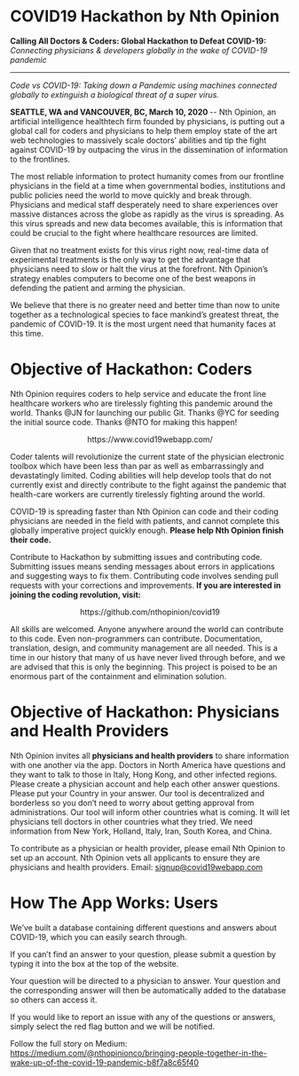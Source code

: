 # COVID19 Hackathon by Nth Opinion

<b> Calling All Doctors & Coders: Global Hackathon to Defeat COVID-19: </b> <i> Connecting physicians & developers globally in the wake of COVID-19 pandemic </i>
<hr> 

<i> Code vs COVID-19: Taking down a Pandemic using machines connected globally to extinguish a biological threat of a super virus. </i>
 
<b> SEATTLE, WA and VANCOUVER, BC, March 10, 2020 </b> -- Nth Opinion, an artificial intelligence healthtech firm founded by physicians, is putting out a global call for coders and physicians to help them employ state of the art web technologies to massively scale doctors’ abilities and tip the fight against COVID-19 by outpacing the virus in the dissemination of information to the frontlines.

The most reliable information to protect humanity comes from our frontline physicians in the field at a time when governmental bodies, institutions and public policies need the world to move quickly and break through. Physicians and medical staff desperately need to share experiences over massive distances across the globe as rapidly as the virus is spreading. As this virus spreads and new data becomes available, this is information that could be crucial to the fight where healthcare resources are limited. 

Given that no treatment exists for this virus right now, real-time data of experimental treatments is the only way to get the advantage that physicians need to slow or halt the virus at the forefront. Nth Opinion’s strategy enables computers to become one of the best weapons in defending the patient and arming the physician. 

We believe that there is no greater need and better time than now to unite together as a technological species to face mankind’s greatest threat, the pandemic of COVID-19. It is the most urgent need that humanity faces at this time.  

# Objective of Hackathon: Coders

Nth Opinion requires coders to help service and educate the front line healthcare workers who are tirelessly fighting this pandemic around the world. Thanks @JN for launching our public Git. Thanks @YC for seeding the initial source code. Thanks @NTO for making this happen!  

<p align="center">
https://www.covid19webapp.com/
</P>

Coder talents will revolutionize the current state of the physician electronic toolbox which have been less than par as well as embarrassingly and devastatingly limited. Coding abilities will help develop tools that do not currently exist and directly contribute to the fight against the pandemic that health-care workers are currently tirelessly fighting around the world.

COVID-19 is spreading faster than Nth Opinion can code and their coding physicians are needed in the field with patients, and cannot complete this globally imperative project quickly enough. <b> Please help Nth Opinion finish their code. </b>

Contribute to Hackathon by submitting issues and contributing code. Submitting issues means sending messages about errors in applications and suggesting ways to fix them. Contributing code involves sending pull requests with your corrections and improvements. <b>If you are interested in joining the coding revolution, visit: </b>

<p align="center">
 https://github.com/nthopinion/covid19
 </p>
 
All skills are welcomed. Anyone anywhere around the world can contribute to this code. Even non-programmers can contribute. Documentation, translation, design, and community management are all needed. This is a time in our history that many of us have never lived through before, and we are advised that this is only the beginning. This project is poised to be an enormous part of the containment and elimination solution. 
 
# Objective of Hackathon: Physicians and Health Providers

Nth Opinion invites all <b>physicians and health providers</b> to share information with one another via the app. Doctors in North America have questions and they want to talk to those in Italy, Hong Kong, and other infected regions. Please create a physician account and help each other answer questions. Please put your Country in your answer. Our tool is decentralized and borderless so you don’t need to worry about getting approval from administrations. Our tool will inform other countries what is coming. It will let physicians tell doctors in other countries what they tried.  We need information from New York, Holland, Italy, Iran, South Korea, and China. 

To contribute as a physician or health provider, please email Nth Opinion to set up an account. Nth Opinion vets all applicants to ensure they are physicians and health providers. Email: signup@covid19webapp.com

# How The App Works: Users

We’ve built a database containing different questions and answers about COVID-19, which you can easily search through.

If you can’t find an answer to your question, please submit a question by typing it into the box at the top of the website.

Your question will be directed to a physician to answer. Your question and the corresponding answer will then be automatically added to the database so others can access it.

If you would like to report an issue with any of the questions or answers, simply select the red flag button and we will be notified.

Follow the full story on Medium: https://medium.com/@nthopinionco/bringing-people-together-in-the-wake-up-of-the-covid-19-pandemic-b8f7a8c65f40
